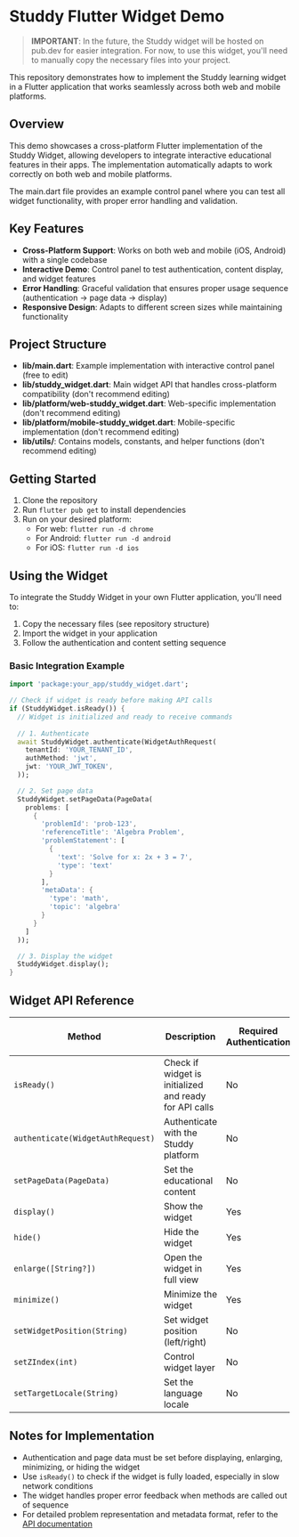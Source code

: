 # Studdy Flutter Widget Demo

> **IMPORTANT**: In the future, the Studdy widget will be hosted on pub.dev for easier integration. For now, to use this widget, you'll need to manually copy the necessary files into your project.

This repository demonstrates how to implement the Studdy learning widget in a Flutter application that works seamlessly across both web and mobile platforms.

## Overview

This demo showcases a cross-platform Flutter implementation of the Studdy Widget, allowing developers to integrate interactive educational features in their apps. The implementation automatically adapts to work correctly on both web and mobile platforms.

The main.dart file provides an example control panel where you can test all widget functionality, with proper error handling and validation.

## Key Features

- **Cross-Platform Support**: Works on both web and mobile (iOS, Android) with a single codebase
- **Interactive Demo**: Control panel to test authentication, content display, and widget features
- **Error Handling**: Graceful validation that ensures proper usage sequence (authentication → page data → display)
- **Responsive Design**: Adapts to different screen sizes while maintaining functionality

## Project Structure

- **lib/main.dart**: Example implementation with interactive control panel (free to edit)
- **lib/studdy_widget.dart**: Main widget API that handles cross-platform compatibility (don't recommend editing)
- **lib/platform/web-studdy_widget.dart**: Web-specific implementation (don't recommend editing)
- **lib/platform/mobile-studdy_widget.dart**: Mobile-specific implementation (don't recommend editing)
- **lib/utils/**: Contains models, constants, and helper functions (don't recommend editing)

## Getting Started

1. Clone the repository
2. Run `flutter pub get` to install dependencies
3. Run on your desired platform:
   - For web: `flutter run -d chrome`
   - For Android: `flutter run -d android`
   - For iOS: `flutter run -d ios`

## Using the Widget

To integrate the Studdy Widget in your own Flutter application, you'll need to:

1. Copy the necessary files (see repository structure)
2. Import the widget in your application
3. Follow the authentication and content setting sequence

### Basic Integration Example

```dart
import 'package:your_app/studdy_widget.dart';

// Check if widget is ready before making API calls
if (StuddyWidget.isReady()) {
  // Widget is initialized and ready to receive commands
  
  // 1. Authenticate
  await StuddyWidget.authenticate(WidgetAuthRequest(
    tenantId: 'YOUR_TENANT_ID',
    authMethod: 'jwt',
    jwt: 'YOUR_JWT_TOKEN',
  ));

  // 2. Set page data
  StuddyWidget.setPageData(PageData(
    problems: [
      {
        'problemId': 'prob-123',
        'referenceTitle': 'Algebra Problem',
        'problemStatement': [
          {
            'text': 'Solve for x: 2x + 3 = 7',
            'type': 'text'
          }
        ],
        'metaData': {
          'type': 'math',
          'topic': 'algebra'
        }
      }
    ]
  ));

  // 3. Display the widget
  StuddyWidget.display();
}
```

## Widget API Reference

| Method | Description | Required Authentication | Required Page Data |
|--------|-------------|-------------------------|-------------------|
| `isReady()` | Check if widget is initialized and ready for API calls | No | No |
| `authenticate(WidgetAuthRequest)` | Authenticate with the Studdy platform | No | No |
| `setPageData(PageData)` | Set the educational content | No | No |
| `display()` | Show the widget | Yes | Yes |
| `hide()` | Hide the widget | Yes | Yes |
| `enlarge([String?])` | Open the widget in full view | Yes | Yes |
| `minimize()` | Minimize the widget | Yes | Yes |
| `setWidgetPosition(String)` | Set widget position (left/right) | No | No |
| `setZIndex(int)` | Control widget layer | No | No |
| `setTargetLocale(String)` | Set the language locale | No | No |

## Notes for Implementation

- Authentication and page data must be set before displaying, enlarging, minimizing, or hiding the widget
- Use `isReady()` to check if the widget is fully loaded, especially in slow network conditions
- The widget handles proper error feedback when methods are called out of sequence
- For detailed problem representation and metadata format, refer to the [API documentation](https://studdy.notion.site/Studdy-Widget-Documentation-1be5d54640d3801ea6c6f0db84cfba4a)
